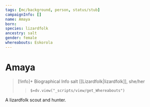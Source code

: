 ```yaml
---
tags: [mc/background, person, status/stub]
campaignInfo: []
name: Amaya
born:
species: lizardfolk
ancestry: salt
gender: female
whereabouts: Eskorola
---
```

# Amaya
>[!info]+ Biographical Info
> salt [[Lizardfolk|lizardfolk]], she/her
>> `$=dv.view("_scripts/view/get_Whereabouts")`

A lizardfolk scout and hunter.